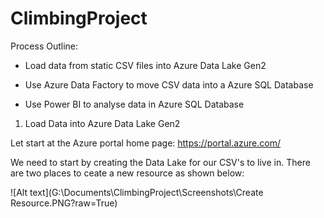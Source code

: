 # ClimbingProject

Process Outline:

- Load data from static CSV files into Azure Data Lake Gen2

- Use Azure Data Factory to move CSV data into a Azure SQL Database

- Use Power BI to analyse data in Azure SQL Database




1. Load Data into Azure Data Lake Gen2 

Let start at the Azure portal home page:  https://portal.azure.com/

We need to start by creating the Data Lake for our CSV's to live in. There are two places to ceate a new resource as shown below:


![Alt text](G:\Documents\ClimbingProject\Screenshots\Create Resource.PNG?raw=True)
